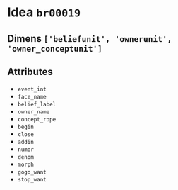 # Idea `br00019`

## Dimens `['beliefunit', 'ownerunit', 'owner_conceptunit']`

## Attributes
- `event_int`
- `face_name`
- `belief_label`
- `owner_name`
- `concept_rope`
- `begin`
- `close`
- `addin`
- `numor`
- `denom`
- `morph`
- `gogo_want`
- `stop_want`
